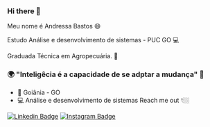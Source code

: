 ### Hi there 👋
Meu nome é Andressa Bastos 😄

Estudo Análise e desenvolvimento de sistemas - PUC GO 💻

Graduada Técnica em Agropecuária. 🌱

### 🌍 "Inteligêcia é a capacidade de se adptar a mudança" 🧠

- 📍 Goiânia - GO
- 💻 Análise e desenvolvimento de sistemas
Reach me out 👇🏼

[![Linkedin Badge](https://img.shields.io/badge/-LinkedIn-blue?style=flat-square&logo=Linkedin&logoColor=white&link=https://www.linkedin.com/in/isadora-rodrigues-stangarlin-48402b141/)](https://www.linkedin.com/in/isadora-rodrigues-stangarlin-48402b141/) [![Instagram Badge](https://img.shields.io/badge/-Instagram-violet?style=flat-square&logo=Instagram&logoColor=white&link=https://www.instagram.com/papodedev/)](https://www.instagram.com/papodedev/) 



